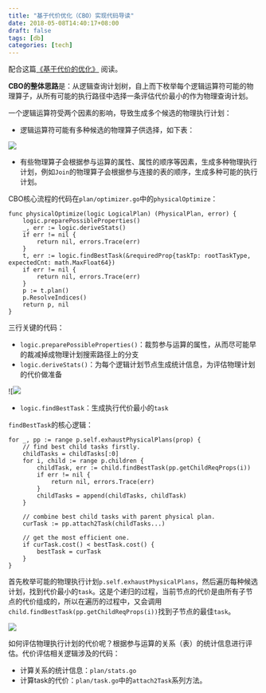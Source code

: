 ```yaml
---
title: "基于代价优化（CBO）实现代码导读"
date: 2018-05-08T14:40:17+08:00
draft: false
tags: [db]
categories: [tech]
---
```


配合这篇[《基于代价的优化》](https://pingcap.com/blog-cn/tidb-source-code-reading-8/) 阅读。

**CBO的整体思路**是：从逻辑查询计划树，自上而下枚举每个逻辑运算符可能的物理算子，从所有可能的执行路径中选择一条评估代价最小的作为物理查询计划。

一个逻辑运算符受两个因素的影响，导致生成多个候选的物理执行计划：

* 逻辑运算符可能有多种候选的物理算子供选择，如下表：

![](https://images-1251716363.cos.ap-guangzhou.myqcloud.com/images/202207011441145.png)


* 有些物理算子会根据参与运算的属性、属性的顺序等因素，生成多种物理执行计划，例如`Join`的物理算子会根据参与连接的表的顺序，生成多种可能的执行计划。

CBO核心流程的代码在`plan/optimizer.go`中的`physicalOptimize`：

```
func physicalOptimize(logic LogicalPlan) (PhysicalPlan, error) {
	logic.preparePossibleProperties()
	_, err := logic.deriveStats()
	if err != nil {
		return nil, errors.Trace(err)
	}
	t, err := logic.findBestTask(&requiredProp{taskTp: rootTaskType, expectedCnt: math.MaxFloat64})
	if err != nil {
		return nil, errors.Trace(err)
	}
	p := t.plan()
	p.ResolveIndices()
	return p, nil
}
```

三行关键的代码：

* `logic.preparePossibleProperties()`：裁剪参与运算的属性，从而尽可能早的裁减掉成物理计划搜索路径上的分支
* `logic.deriveStats()`：为每个逻辑计划节点生成统计信息，为评估物理计划的代价做准备

![![](https://images-1251716363.cos.ap-guangzhou.myqcloud.com/images/202207011441188.png)



* `logic.findBestTask`：生成执行代价最小的`task`

`findBestTask`的核心逻辑：

```
for _, pp := range p.self.exhaustPhysicalPlans(prop) {
	// find best child tasks firstly.
	childTasks = childTasks[:0]
	for i, child := range p.children {
		childTask, err := child.findBestTask(pp.getChildReqProps(i))
		if err != nil {
			return nil, errors.Trace(err)
		}
		childTasks = append(childTasks, childTask)
	}

	// combine best child tasks with parent physical plan.
	curTask := pp.attach2Task(childTasks...)

	// get the most efficient one.
	if curTask.cost() < bestTask.cost() {
		bestTask = curTask
	}
}
```

首先枚举可能的物理执行计划`p.self.exhaustPhysicalPlans`，然后遍历每种候选计划，找到代价最小的`task`。这是个递归的过程，当前节点的代价是由所有子节点的代价组成的，所以在遍历的过程中，又会调用` child.findBestTask(pp.getChildReqProps(i))`找到子节点的最佳`task`。

![](https://images-1251716363.cos.ap-guangzhou.myqcloud.com/images/202207011442083.png)

如何评估物理执行计划的代价呢？根据参与运算的关系（表）的统计信息进行评估。代价评估相关逻辑涉及的代码：

* 计算关系的统计信息：`plan/stats.go`
* 计算task的代价：`plan/task.go`中的`attach2Task`系列方法。
